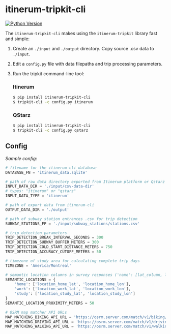 
# itinerum-tripkit-cli

[![Python Version](https://img.shields.io/badge/Python-3.6%7C3.7-blue.svg?style=flat-square)]()

The `itinerum-tripkit-cli` makes using the `itinerum-tripkit` library fast and simple:

1. Create an `./input` and `./output` directory. Copy source .csv data to `./input`.
2. Edit a `config.py` file with data filepaths and trip processing parameters.
3. Run the tripkit command-line tool:
	### Itinerum
	```bash
	$ pip install itinerum-tripkit-cli
	$ tripkit-cli -c config.py itinerum
	```

	### QStarz
	```bash
	$ pip install itinerum-tripkit-cli
	$ tripkit-cli -c config.py qstarz
	```

## Config

*Sample config:*

```python
# filename for the itinerum-cli database
DATABASE_FN = 'itinerum_data.sqlite'

# path of raw data directory exported from Itinerum platform or Qstarz
INPUT_DATA_DIR = './input/csv-data-dir'
# types: "itinerum" or "qstarz"
INPUT_DATA_TYPE = 'itinerum'

# path of export data from itinerum-cli
OUTPUT_DATA_DIR = './output'

# path of subway station entrances .csv for trip detection
SUBWAY_STATIONS_FP = './input/subway_stations/stations.csv'

# trip detection parameters
TRIP_DETECTION_BREAK_INTERVAL_SECONDS = 300
TRIP_DETECTION_SUBWAY_BUFFER_METERS = 300
TRIP_DETECTION_COLD_START_DISTANCE_METERS = 750
TRIP_DETECTION_ACCURACY_CUTOFF_METERS = 50

# timezone of study area for calculating complete trip days
TIMEZONE = 'America/Montreal'

# semantic location columns in survey responses ('name': [lat_column, lon_column])
SEMANTIC_LOCATIONS = {
    'home': ['location_home_lat', 'location_home_lon'],
    'work': ['location_work_lat', 'location_work_lon'],
    'study': ['location_study_lat', 'location_study_lon']
}
SEMANTIC_LOCATION_PROXIMITY_METERS = 50

# OSRM map matcher API URLs
MAP_MATCHING_BIKING_API_URL = 'https://osrm.server.com/match/v1/biking/'
MAP_MATCHING_DRIVING_API_URL = 'https://osrm.server.com/match/v1/driving/'
MAP_MATCHING_WALKING_API_URL = 'https://osrm.server.com/match/v1/walking/'
```